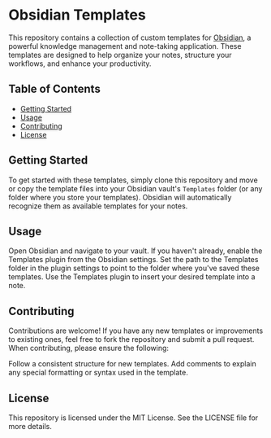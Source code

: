# Obsidian Templates

This repository contains a collection of custom templates for [Obsidian](https://obsidian.md/), a powerful knowledge management and note-taking application. These templates are designed to help organize your notes, structure your workflows, and enhance your productivity.

## Table of Contents

- [Getting Started](#getting-started)
- [Usage](#usage)
- [Contributing](#contributing)
- [License](#license)

## Getting Started

To get started with these templates, simply clone this repository and move or copy the template files into your Obsidian vault's `Templates` folder (or any folder where you store your templates). Obsidian will automatically recognize them as available templates for your notes.

## Usage
Open Obsidian and navigate to your vault.
If you haven't already, enable the Templates plugin from the Obsidian settings.
Set the path to the Templates folder in the plugin settings to point to the folder where you've saved these templates.
Use the Templates plugin to insert your desired template into a note.

## Contributing
Contributions are welcome! If you have any new templates or improvements to existing ones, feel free to fork the repository and submit a pull request. When contributing, please ensure the following:

Follow a consistent structure for new templates.
Add comments to explain any special formatting or syntax used in the template.

## License
This repository is licensed under the MIT License. See the LICENSE file for more details.
